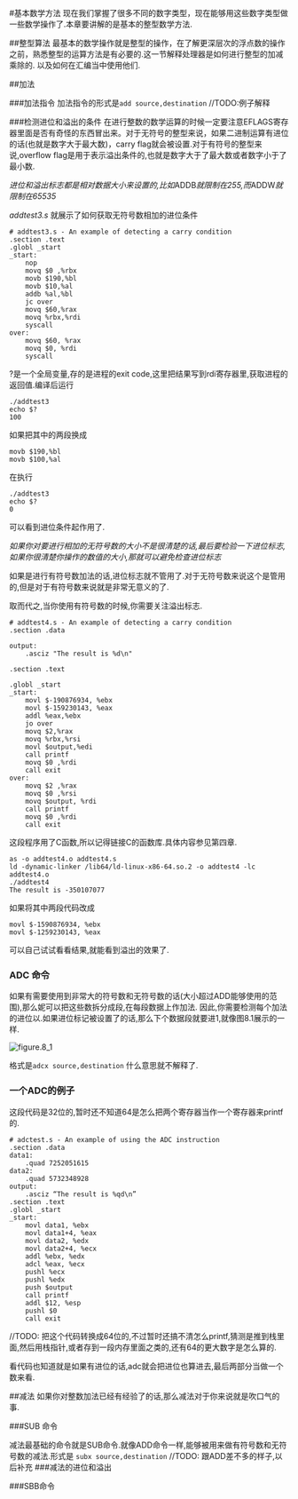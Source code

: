 #基本数学方法
现在我们掌握了很多不同的数字类型，现在能够用这些数字类型做一些数学操作了.本章要讲解的是基本的整型数学方法.

##整型算法
最基本的数学操作就是整型的操作，在了解更深层次的浮点数的操作之前，熟悉整型的运算方法是有必要的.这一节解释处理器是如何进行整型的加减乘除的.
以及如何在汇编当中使用他们.

##加法

###加法指令
加法指令的形式是`add source,destination`
//TODO:例子解释

###检测进位和溢出的条件
在进行整数的数学运算的时候一定要注意EFLAGS寄存器里面是否有奇怪的东西冒出来。对于无符号的整型来说，如果二进制运算有进位的话(也就是数字大于最大数)，carry flag就会被设置.对于有符号的整型来说,overflow flag是用于表示溢出条件的,也就是数字大于了最大数或者数字小于了最小数.

*进位和溢出标志都是相对数据大小来设置的,比如*ADDB*就限制在255,而*ADDW*就限制在65535*

*addtest3.s* 就展示了如何获取无符号数相加的进位条件

```
# addtest3.s - An example of detecting a carry condition
.section .text
.globl _start
_start:
	nop
	movq $0	,%rbx
	movb $190,%bl
	movb $10,%al
	addb %al,%bl
	jc over
	movq $60,%rax
	movq %rbx,%rdi
	syscall
over:
	movq $60, %rax
	movq $0, %rdi
	syscall
```
?是一个全局变量,存的是进程的exit code,这里把结果写到rdi寄存器里,获取进程的返回值.编译后运行

```
./addtest3
echo $?
100
```
如果把其中的两段换成
```
movb $190,%bl
movb $100,%al
```
在执行
```
./addtest3
echo $?
0
```

可以看到进位条件起作用了.

*如果你对要进行相加的无符号数的大小不是很清楚的话,最后要检验一下进位标志,如果你很清楚你操作的数值的大小,那就可以避免检查进位标志*

如果是进行有符号数加法的话,进位标志就不管用了.对于无符号数来说这个是管用的,但是对于有符号数来说就是非常无意义的了.

取而代之,当你使用有符号数的时候,你需要关注溢出标志.



```
# addtest4.s - An example of detecting a carry condition
.section .data

output:
	.asciz "The result is %d\n"

.section .text

.globl _start
_start:
	movl $-190876934, %ebx
	movl $-159230143, %eax
	addl %eax,%ebx
	jo over
	movq $2,%rax
	movq %rbx,%rsi
	movl $output,%edi
	call printf
	movq $0 ,%rdi
	call exit
over:
	movq $2 ,%rax
	movq $0 ,%rsi
	movq $output, %rdi
	call printf
	movq $0 ,%rdi
	call exit
```
这段程序用了C函数,所以记得链接C的函数库.具体内容参见第四章.
```
as -o addtest4.o addtest4.s 
ld -dynamic-linker /lib64/ld-linux-x86-64.so.2 -o addtest4 -lc addtest4.o
./addtest4 
The result is -350107077
```
如果将其中两段代码改成

```
movl $-1590876934, %ebx
movl $-1259230143, %eax
```

可以自己试试看看结果,就能看到溢出的效果了.

### ADC 命令
如果有需要使用到非常大的符号数和无符号数的话(大小超过ADD能够使用的范围),那么妮可以把这些数拆分成段,在每段数据上作加法.
因此,你需要检测每个加法的进位以.如果进位标记被设置了的话,那么下个数据段就要进1,就像图8.1展示的一样.

![figure.8\_1](../imgs/figure_8.1.png)

格式是`adcx source,destination` 什么意思就不解释了.

### 一个ADC的例子
这段代码是32位的,暂时还不知道64是怎么把两个寄存器当作一个寄存器来printf的.

```
# adctest.s - An example of using the ADC instruction
.section .data
data1:
	.quad 7252051615
data2:
	.quad 5732348928
output:
	.asciz “The result is %qd\n”
.section .text
.globl _start
_start:
	movl data1, %ebx
	movl data1+4, %eax
	movl data2, %edx
	movl data2+4, %ecx
	addl %ebx, %edx
	adcl %eax, %ecx
	pushl %ecx
	pushl %edx
	push $output
	call printf
	addl $12, %esp
	pushl $0
	call exit
```
//TODO: 把这个代码转换成64位的,不过暂时还搞不清怎么printf,猜测是推到栈里面,然后用栈指针,或者存到一段内存里面之类的,还有64的更大数字是怎么算的.

看代码也知道就是如果有进位的话,adc就会把进位也算进去,最后两部分当做一个数来看.

##减法
如果你对整数加法已经有经验了的话,那么减法对于你来说就是吹口气的事.

###SUB 命令

减法最基础的命令就是SUB命令.就像ADD命令一样,能够被用来做有符号数和无符号数的减法.形式是 `subx source,destination`
//TODO: 跟ADD差不多的样子,以后补充
###减法的进位和溢出

###SBB命令

